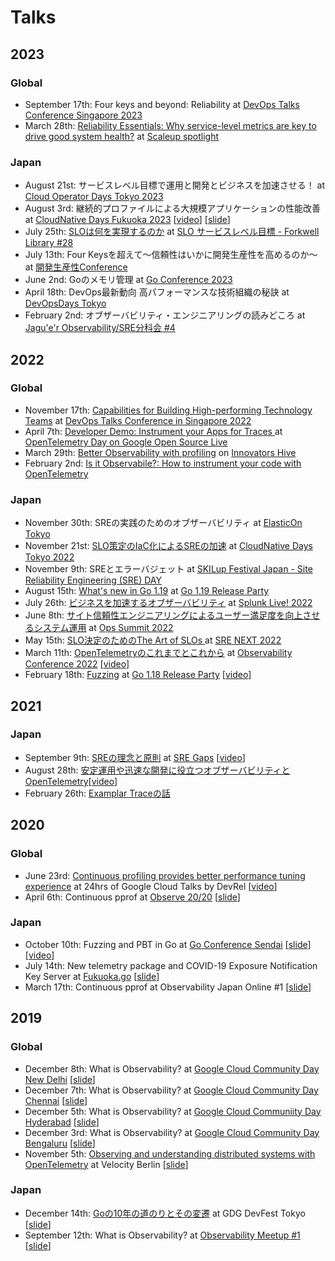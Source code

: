 # Talks

## 2023

### Global

* September 17th: Four keys and beyond: Reliability at [DevOps Talks Conference Singapore 2023](https://devops.talksplus.com/archive/2023_singapore/index)
* March 28th: [Reliability Essentials: Why service-level metrics are key to drive good system health?](https://www.youtube.com/live/ykX8bvhM60Y?feature=share&t=2506) at [Scaleup spotlight](https://cloudonair.withgoogle.com/events/apac-scaleup-spotlight)

### Japan

* August 21st: サービスレベル目標で運用と開発とビジネスを加速させる！ at [Cloud Operator Days Tokyo 2023](https://cloudopsdays.com/)
* August 3rd: 継続的プロファイルによる大規模アプリケーションの性能改善 at [CloudNative Days Fukuoka 2023](https://event.cloudnativedays.jp/cndf2023/) [[video](https://event.cloudnativedays.jp/cndf2023/talks/1840)] [[slide](https://speakerdeck.com/ymotongpoo/improving-massive-application-clusters-with-continuous-profiling)]
* July 25th: [SLOは何を実現するのか](https://speakerdeck.com/ymotongpoo/what-does-slo-achieve) at [SLO サービスレベル目標 - Forkwell Library #28](https://forkwell.connpass.com/event/289336/)
* July 13th: Four Keysを超えて〜信頼性はいかに開発生産性を高めるのか〜 at [開発生産性Conference](https://dev-productivity-con.findy-code.io/)
* June 2nd: Goのメモリ管理 at [Go Conference 2023](https://gocon.jp/2023/)
* April 18th: DevOps最新動向 高パフォーマンスな技術組織の秘訣 at [DevOpsDays Tokyo](https://devopsdays.org/events/2023-tokyo/welcome/)
* February 2nd: オブザーバビリティ・エンジニアリングの読みどころ at [Jagu'e'r Observability/SRE分科会 #4](https://jaguer.jp/observability-sre-%e5%88%86%e7%a7%91%e4%bc%9a-%e3%80%90%e7%ac%ac4%e5%9b%9e%e3%80%91meetup%e9%96%8b%e5%82%ac%e3%81%97%e3%81%be%e3%81%97%e3%81%9f%ef%bc%81/)


## 2022

### Global

* November 17th: [Capabilities for Building High-performing Technology Teams](https://devops.talksplus.com/storage/files/presentations/1670479309.pdf) at [DevOps Talks Conference in Singapore 2022](https://devops.talksplus.com/archive/2022_singapore/agenda)
* April 7th: [Developer Demo: Instrument your Apps for Traces
](https://opensourcelive.withgoogle.com/events/opentelemetry-day-2022/watch?talk=session-2) at [OpenTelemetry Day on Google Open Source Live](https://opensourcelive.withgoogle.com/events/opentelemetry-day-2022)
* March 29th: [Better Observability with profiling](https://google.brandlive.com/innovators-hive-2022/en/session/b554412e-73d4-11ec-be90-413af072eec7) on [Innovators Hive](https://google.brandlive.com/innovators-hive-2022/en)
* February 2nd: [Is it Observabile?: How to instrument your code with OpenTelemetry](https://isitobservable.io/open-telemetry/traces/how-to-instrument-your-code-using-opentelemetry)

### Japan

* November 30th: SREの実践のためのオブザーバビリティ at [ElasticOn Tokyo](https://www.elasticon.com/event/d10b9524-5bd9-4355-aa2e-f01b63580506/summary)
* November 21st: [SLO策定のIaC化によるSREの加速](https://event.cloudnativedays.jp/cndt2022/talks/1580) at [CloudNative Days Tokyo 2022](https://event.cloudnativedays.jp/cndt2022)
* November 9th: SREとエラーバジェット at [SKILup Festival Japan - Site Reliability Engineering (SRE) DAY](https://www.topout.co.jp/information/20221017-1)
* August 15th: [What's new in Go 1.19](https://docs.google.com/presentation/d/1FkXdI9oR8mUCzh-woca7O3K_T5iZCirp7QcoJY3d4Wk/edit?usp=sharing) at [Go 1.19 Release Party](https://gocon.connpass.com/event/253355/)
* July 26th: [ビジネスを加速するオブザーバビリティ](https://docs.google.com/presentation/d/1SZNbs9QnOoEBzRKgB3e42MgHEmPasGpVmf2XMZP6pDM/edit?usp=sharing) at [Splunk Live! 2022](https://www.splunklive.jp/)
* June 8th: [サイト信頼性エンジニアリングによるユーザー満足度を向上させるシステム運用](https://docs.google.com/presentation/d/149ouWWW0s6m8wMchIwkGHoUT7We90nnJGFR3NHXWdzM/edit?usp=sharing) at [Ops Summit 2022](https://www.kompira.jp/opssummit2022/#special)
* May 15th: [SLO決定のためのThe Art of SLOs
](https://bit.ly/20220515-srenext2022) at [SRE NEXT 2022](https://sre-next.dev/2022/)
* March 11th: [OpenTelemetryのこれまでとこれから](https://bit.ly/20220311-o11yconf-otel) at [Observability Conference 2022](https://event.cloudnativedays.jp/o11y2022) [[video](https://event.cloudnativedays.jp/o11y2022/talks/1347)]
* February 18th: [Fuzzing](https://bit.ly/20220218-go118-fuzzing) at [Go 1.18 Release Party](https://gocon.connpass.com/event/234198/) [[video](https://www.youtube.com/watch?v=UhWWLiZMZfg)]

## 2021

### Japan

* September 9th: [SREの理念と原則](https://bit.ly/20210909-sregaps) at [SRE Gaps](https://forkwell.connpass.com/event/221830/) [[video](https://www.youtube.com/watch?v=CEn3e8JxgtY)]
* August 28th: [安定運用や迅速な開発に役立つオブザーバビリティとOpenTelemetry](https://bit.ly/20210828-odc2021-otel)[[video](https://www.youtube.com/watch?v=w0BBzQFtMN8)]
* February 26th: [Examplar Traceの話](https://bit.ly/20210226-gcpug-trace)

## 2020

### Global

* June 23rd: [Continuous profiling provides better performance tuning experience](https://cloudonair.withgoogle.com/events/june-devrel-google-cloud-talks?talk=apac-talk10) at 24hrs of Google Cloud Talks by DevRel [[video](https://youtu.be/D-T6l2X2rb4)]
* April 6th: Continuous pprof at [Observe 20/20](https://observe2020.io/) [[slide](http://bit.ly/20200406-continuous-pprof)]

### Japan

* October 10th: Fuzzing and PBT in Go at [Go Conference Sendai](https://sendai.gocon.jp/) [[slide](https://bit.ly/20201010-gocon-sendai)][[video](https://youtu.be/bbjEJ-lq2EY)]
* July 14th: New telemetry package and COVID-19 Exposure Notification Key Server at [Fukuoka.go](https://fukuokago.connpass.com/event/180414/) [[slide](https://bit.ly/20200714-exposure-notification)]
* March 17th: Continuous pprof at Observability Japan Online #1 [[slide](https://docs.google.com/presentation/d/1NhAvLsbxagr7rnOUBs92X4EhEwZLE8hieAzLj-6zuo0/edit?usp=sharing)]

## 2019

### Global

* December 8th: What is Observability? at [Google Cloud Community Day New Delhi](https://www.meetup.com/ja-JP/gdgcloudnd/events/266254112/) [[slide](https://docs.google.com/presentation/d/1S44FvalcgKoQc-iiY0HP2aTjwHy336lgGVIkoFmz1RY/edit?usp=sharing)]
* December 7th: What is Observability? at [Google Cloud Community Day Chennai](https://www.meetup.com/ja-JP/GdgCloudChennai/events/266081385/) [[slide](https://docs.google.com/presentation/d/1S44FvalcgKoQc-iiY0HP2aTjwHy336lgGVIkoFmz1RY/edit?usp=sharing)]
* December 5th: What is Observability? at [Google Cloud Communiity Day Hyderabad](https://www.meetup.com/ja-JP/Google-Cloud-Developer-Community-Hyderabad/events/266379934/) [[slide](https://docs.google.com/presentation/d/1S44FvalcgKoQc-iiY0HP2aTjwHy336lgGVIkoFmz1RY/edit?usp=sharing)]
* December 3rd: What is Observability? at [Google Cloud Community Day Bengaluru](https://www.meetup.com/ja-JP/gdgcblr/events/266161392/) [[slide](https://docs.google.com/presentation/d/1S44FvalcgKoQc-iiY0HP2aTjwHy336lgGVIkoFmz1RY/edit?usp=sharing)]
* November 5th: [Observing and understanding distributed systems with OpenTelemetry](https://conferences.oreilly.com/velocity/vl-eu/public/schedule/detail/78883) at Velocity Berlin [[slide](https://docs.google.com/presentation/d/1KetPD8hTUGqo9bjZywoKbA_yzj4w5WElHZoWW53pI64/edit?usp=sharing)]

### Japan

* December 14th: [Goの10年の道のりとその変遷](https://tokyo.gdgjapan.org/devfest2019/session/yoshi-yamaguchi) at GDG DevFest Tokyo [[slide](https://docs.google.com/presentation/d/1T-xFDLgJTvHJcIjOro82zFD6JWHqP7M-EaRnvZA6Q60/edit?usp=sharing)]
* September 12th: What is Observability? at [Observability Meetup #1](https://newrelic.co.jp/events/meetup/observability-meetup-1) [[slide](https://docs.google.com/presentation/d/1WN6loimg87ih4GnsqlaEb1FGxEH_SXQ1WXubYzl6lEM/edit?usp=sharing)]
